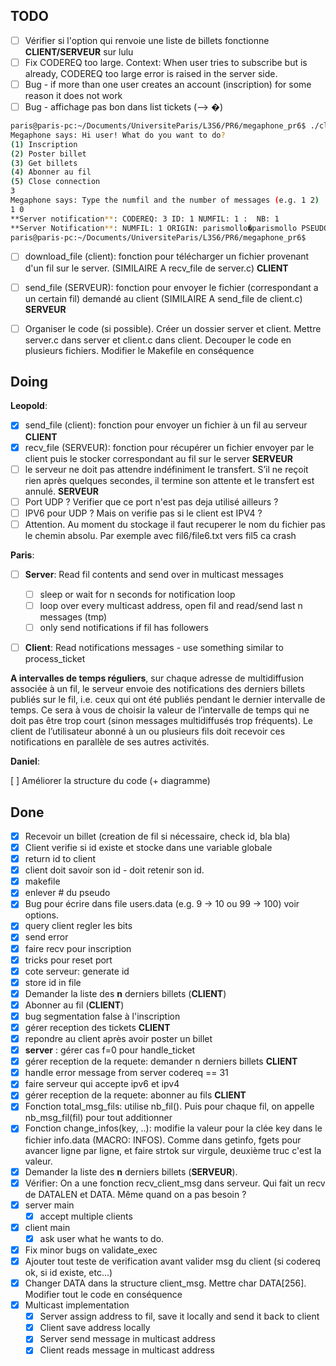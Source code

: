 ## TODO
- [ ] Vérifier si l'option qui renvoie une liste de billets fonctionne **CLIENT/SERVEUR** sur lulu
- [ ] Fix CODEREQ too large. Context: When user tries to subscribe but is already, CODEREQ too large error is raised in the server side.
- [ ] Bug - if more than one user creates an account (inscription) for some reason it does not work
- [ ] Bug - affichage pas bon dans list tickets (--> �)
```bash
paris@paris-pc:~/Documents/UniversiteParis/L3S6/PR6/megaphone_pr6$ ./client 
Megaphone says: Hi user! What do you want to do?
(1) Inscription
(2) Poster billet
(3) Get billets
(4) Abonner au fil
(5) Close connection
3
Megaphone says: Type the numfil and the number of messages (e.g. 1 2) 
1 0
**Server notification**: CODEREQ: 3 ID: 1 NUMFIL: 1 :  NB: 1 
**Server Notification**: NUMFIL: 1 ORIGIN: parismollo�parismollo PSEUDO: parismollo DATA: Hello World 
paris@paris-pc:~/Documents/UniversiteParis/L3S6/PR6/megaphone_pr6$ 
```
- [ ] download_file (client): fonction pour télécharger un fichier provenant d'un fil sur le server. (SIMILAIRE A recv_file de server.c) **CLIENT**
- [ ] send_file (SERVEUR): fonction pour envoyer le fichier (correspondant a un certain fil) demandé au client (SIMILAIRE A send_file de client.c) **SERVEUR**
- [ ] Organiser le code (si possible). Créer un dossier server et client. Mettre server.c dans server et client.c dans client. Decouper le code en plusieurs fichiers. Modifier le Makefile en conséquence


## Doing
**Leopold**:
- [x] send_file (client): fonction pour envoyer un fichier à un fil au serveur **CLIENT**
- [x] recv_file (SERVEUR): fonction pour récupérer un fichier envoyer par le client puis le stocker correspondant au fil sur le server **SERVEUR**
- [ ] le serveur ne doit pas attendre indéfiniment le transfert. S’il ne reçoit rien après quelques secondes, il termine son attente et le transfert est annulé. **SERVEUR**
- [ ] Port UDP ? Verifier que ce port n'est pas deja utilisé ailleurs ?
- [ ] IPV6 pour UDP ? Mais on verifie pas si le client est IPV4 ?
- [ ] Attention. Au moment du stockage il faut recuperer le nom du fichier pas le chemin absolu. Par exemple avec fil6/file6.txt vers fil5 ca crash

**Paris**:
- [ ] **Server**: Read fil contents and send over in multicast messages
  - [ ] sleep or wait for n seconds for notification loop
  - [ ] loop over every multicast address, open fil and read/send last n messages (tmp) 
  - [ ] only send notifications if fil has followers
- [ ] **Client**: Read notifications messages - use something similar to process_ticket
  

**A intervalles de temps réguliers**, sur chaque adresse de multidiffusion associée à un fil, le serveur
envoie des notifications des derniers billets publiés sur le fil, i.e. ceux qui ont été publiés pendant
le dernier intervalle de temps. Ce sera à vous de choisir la valeur de l’intervalle de temps qui ne
doit pas être trop court (sinon messages multidiffusés trop fréquents).
Le client de l’utilisateur abonné à un ou plusieurs fils doit recevoir ces notifications en parallèle
de ses autres activités.


**Daniel**:

[ ] Améliorer la structure du code (+ diagramme)

## Done

- [x] Recevoir un billet (creation de fil si nécessaire, check id, bla bla)
- [x] Client verifie si id existe et stocke dans une variable globale
- [x] return id to client
- [x] client doit savoir son id - doit retenir son id.
- [x] makefile
- [x] enlever # du pseudo
- [x] Bug pour écrire dans file users.data (e.g. 9 -> 10 ou 99 -> 100) voir options.
- [x] query client regler les bits
- [x] send error
- [x] faire recv pour inscription
- [x] tricks pour reset port
- [x] cote serveur: generate id
- [x] store id in file
- [x] Demander la liste des **n** derniers billets (**CLIENT**)
- [x] Abonner au fil (**CLIENT**)
- [x] bug segmentation false à l'inscription
- [x] gérer reception des tickets **CLIENT**
- [x] repondre au client après avoir poster un billet
- [x] **server** : gérer cas f=0 pour handle_ticket
- [x] gérer reception de la requete: demander n derniers billets **CLIENT**
- [x] handle error message from server codereq == 31 
- [x] faire serveur qui accepte ipv6 et ipv4
- [x] gérer reception de la requete: abonner au fils **CLIENT**
- [x] Fonction total_msg_fils: utilise nb_fil(). Puis pour chaque fil, on appelle nb_msg_fil(fil) pour tout additionner
- [x] Fonction change_infos(key, ..): modifie la valeur pour la clée key dans le fichier info.data (MACRO: INFOS). Comme dans getinfo, fgets pour avancer ligne par ligne, et faire strtok sur virgule, deuxième truc c'est la valeur. 
- [x] Demander la liste des **n** derniers billets (**SERVEUR**).
- [x] Vérifier: On a une fonction recv_client_msg dans serveur. Qui fait un recv de DATALEN et DATA. Même quand on a pas besoin ?
- [x] server main
  - [x] accept multiple clients
- [x] client main
  - [x] ask user what he wants to do.
- [x] Fix minor bugs on validate_exec
- [x] Ajouter tout teste de verification avant valider msg du client (si codereq ok, si id existe, etc...)
- [x] Changer DATA dans la structure client_msg. Mettre char DATA[256]. Modifier tout le code en conséquence
- [x] Multicast implementation
  - [x] Server assign address to fil, save it locally and send it back to client
  - [x] Client save address locally
  - [x] Server send message in multicast address
  - [x] Client reads message in multicast address
